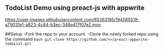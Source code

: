 ## TodoList Demo using preact-js with appwrite


https://user-images.githubusercontent.com/85363195/194565519-a79031e1-a823-4c84-b3ec-348e417f07e2.mov

##Setup
-Fork the repo to your account.
-Clone the newly forked repo using the command
``bash
git clone https://github.com/<>/preact-appwrite-todoList.git
``